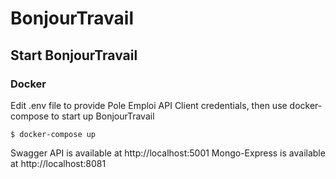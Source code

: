 # BonjourTravail

## Start BonjourTravail

### Docker
Edit .env file to provide Pole Emploi API Client credentials, then use docker-compose to start up BonjourTravail

`$ docker-compose up`

Swagger API is available at http://localhost:5001
Mongo-Express is available at http://localhost:8081